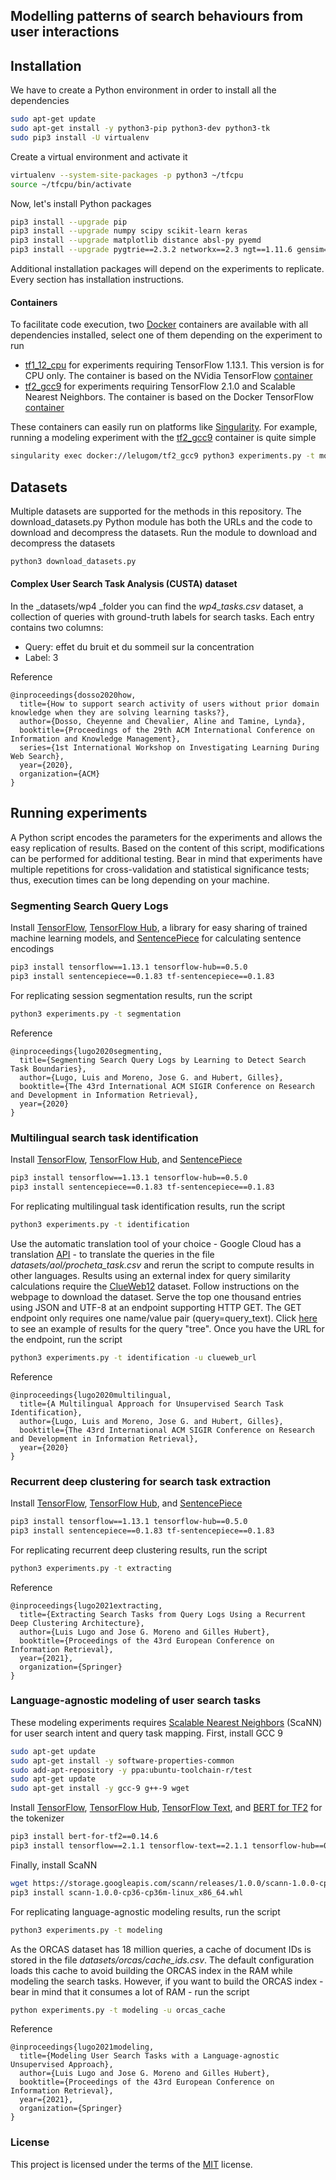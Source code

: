 ## Modelling patterns of search behaviours from user interactions

## Installation

We have to create a Python environment in order to install all the dependencies
```bash
sudo apt-get update
sudo apt-get install -y python3-pip python3-dev python3-tk
sudo pip3 install -U virtualenv
```

Create a virtual environment and activate it
```bash
virtualenv --system-site-packages -p python3 ~/tfcpu
source ~/tfcpu/bin/activate 
```

Now, let's install Python packages
```bash
pip3 install --upgrade pip
pip3 install --upgrade numpy scipy scikit-learn keras 
pip3 install --upgrade matplotlib distance absl-py pyemd 
pip3 install --upgrade pygtrie==2.3.2 networkx==2.3 ngt==1.11.6 gensim==3.8.1
```

Additional installation packages will depend on the experiments to replicate. Every section has installation instructions. 

#### Containers

To facilitate code execution, two [Docker](https://www.docker.com/) containers are available with all dependencies installed, select one of them depending on the experiment to run

- [tf1_12_cpu](https://hub.docker.com/repository/docker/lelugom/tf1_13_cpu) for experiments requiring TensorFlow 1.13.1. This version is for CPU only. The container is based on the NVidia TensorFlow [container](nvcr.io/nvidia/tensorflow:20.03-tf1-py3)
- [tf2_gcc9](https://hub.docker.com/repository/docker/lelugom/tf2_gcc9) for experiments requiring TensorFlow 2.1.0 and Scalable Nearest Neighbors. The container is based on the Docker TensorFlow [container](https://hub.docker.com/r/tensorflow/tensorflow/)

These containers can easily run on platforms like [Singularity](https://sylabs.io/docs/). For example, running a modeling experiment with the [tf2_gcc9](https://hub.docker.com/repository/docker/lelugom/tf2_gcc9) container is quite simple 
```bash
singularity exec docker://lelugom/tf2_gcc9 python3 experiments.py -t modeling
```

## Datasets
Multiple datasets are supported for the methods in this repository. The download_datasets.py Python module has both the URLs and the code to download and decompress the datasets. Run the module to download and decompress the datasets

```bash
python3 download_datasets.py
```

#### Complex User Search Task Analysis (CUSTA) dataset

In the _datasets/wp4 _folder you can find the _wp4_tasks.csv_ dataset, a collection of queries with ground-truth labels for search tasks. Each entry contains two columns:

- Query: effet du bruit et du sommeil sur la concentration
- Label: 3

Reference
```
@inproceedings{dosso2020how,
  title={How to support search activity of users without prior domain knowledge when they are solving learning tasks?},
  author={Dosso, Cheyenne and Chevalier, Aline and Tamine, Lynda},
  booktitle={Proceedings of the 29th ACM International Conference on Information and Knowledge Management},
  series={1st International Workshop on Investigating Learning During Web Search},
  year={2020},
  organization={ACM}
}
```

## Running experiments
A Python script encodes the parameters for the experiments and allows the easy replication of results. Based on the content of this script, modifications can be performed for additional testing. Bear in mind that experiments have multiple repetitions for cross-validation and statistical significance tests; thus, execution times can be long depending on your machine. 

### Segmenting Search Query Logs

Install [TensorFlow](https://www.tensorflow.org/install/pip), [TensorFlow Hub](https://medium.com/tensorflow/introducing-tensorflow-hub-a-library-for-reusable-machine-learning-modules-in-tensorflow-cdee41fa18f9), a library for easy sharing of trained machine learning models, and [SentencePiece](https://github.com/google/sentencepiece) for calculating sentence encodings 

```bash
pip3 install tensorflow==1.13.1 tensorflow-hub==0.5.0 
pip3 install sentencepiece==0.1.83 tf-sentencepiece==0.1.83
```

For replicating session segmentation results, run the script

```bash
python3 experiments.py -t segmentation
```
Reference
```
@inproceedings{lugo2020segmenting,
  title={Segmenting Search Query Logs by Learning to Detect Search Task Boundaries},
  author={Lugo, Luis and Moreno, Jose G. and Hubert, Gilles},
  booktitle={The 43rd International ACM SIGIR Conference on Research and Development in Information Retrieval},
  year={2020}
}
```

### Multilingual search task identification

Install [TensorFlow](https://www.tensorflow.org/install/pip), [TensorFlow Hub](https://medium.com/tensorflow/introducing-tensorflow-hub-a-library-for-reusable-machine-learning-modules-in-tensorflow-cdee41fa18f9), and [SentencePiece](https://github.com/google/sentencepiece) 

```bash
pip3 install tensorflow==1.13.1 tensorflow-hub==0.5.0 
pip3 install sentencepiece==0.1.83 tf-sentencepiece==0.1.83
```

For replicating multilingual task identification results, run the script

```bash
python3 experiments.py -t identification
```

Use the automatic translation tool of your choice - Google Cloud has a translation [API](https://cloud.google.com/translate) - to translate the queries in the file _datasets/aol/procheta_task.csv_ and rerun the script to compute results in other languages. Results using an external index for query similarity calculations require the [ClueWeb12](https://lemurproject.org/clueweb12/) dataset. Follow instructions on the webpage to download the dataset. Serve the top one thousand entries using  JSON and UTF-8 at an endpoint supporting HTTP GET. The GET endpoint only requires one name/value pair (query=query_text). Click [here](http://clueweb.adaptcentre.ie/WebSearcher/search?query=tree) to see an example of results for the query "tree". Once you have the URL for the endpoint, run the script

```bash
python3 experiments.py -t identification -u clueweb_url
```
Reference
```
@inproceedings{lugo2020multilingual,
  title={A Multilingual Approach for Unsupervised Search Task Identification},
  author={Lugo, Luis and Moreno, Jose G. and Hubert, Gilles},
  booktitle={The 43rd International ACM SIGIR Conference on Research and Development in Information Retrieval},
  year={2020}
}
```

### Recurrent deep clustering for search task extraction

Install [TensorFlow](https://www.tensorflow.org/install/pip), [TensorFlow Hub](https://medium.com/tensorflow/introducing-tensorflow-hub-a-library-for-reusable-machine-learning-modules-in-tensorflow-cdee41fa18f9), and [SentencePiece](https://github.com/google/sentencepiece)  

```bash
pip3 install tensorflow==1.13.1 tensorflow-hub==0.5.0 
pip3 install sentencepiece==0.1.83 tf-sentencepiece==0.1.83
```

For replicating recurrent deep clustering results, run the script

```bash
python3 experiments.py -t extracting
```
Reference
```
@inproceedings{lugo2021extracting,
  title={Extracting Search Tasks from Query Logs Using a Recurrent Deep Clustering Architecture},
  author={Luis Lugo and Jose G. Moreno and Gilles Hubert},
  booktitle={Proceedings of the 43rd European Conference on Information Retrieval},
  year={2021},
  organization={Springer}
}
```

### Language-agnostic modeling of user search tasks

These modeling experiments requires [Scalable Nearest Neighbors](https://github.com/google-research/google-research/tree/master/scann) (ScaNN) for user search intent and  query task mapping. First, install GCC 9

```bash
sudo apt-get update
sudo apt-get install -y software-properties-common
sudo add-apt-repository -y ppa:ubuntu-toolchain-r/test
sudo apt-get update
sudo apt-get install -y gcc-9 g++-9 wget
```

Install [TensorFlow](https://www.tensorflow.org/install/pip), [TensorFlow Hub](https://medium.com/tensorflow/introducing-tensorflow-hub-a-library-for-reusable-machine-learning-modules-in-tensorflow-cdee41fa18f9), [TensorFlow Text](https://github.com/tensorflow/text), and [BERT for TF2](https://pypi.org/project/bert-for-tf2/) for the tokenizer 

```bash
pip3 install bert-for-tf2==0.14.6 
pip3 install tensorflow==2.1.1 tensorflow-text==2.1.1 tensorflow-hub==0.9.0
```

Finally, install ScaNN
```bash
wget https://storage.googleapis.com/scann/releases/1.0.0/scann-1.0.0-cp36-cp36m-linux_x86_64.whl
pip3 install scann-1.0.0-cp36-cp36m-linux_x86_64.whl
```

For replicating language-agnostic modeling results, run the script
```bash
python3 experiments.py -t modeling
```
As the ORCAS dataset has 18 million queries, a cache of document IDs is stored in the file _datasets/orcas/cache_ids.csv_. The default configuration loads this cache to avoid building the ORCAS index in the RAM while modeling the search tasks. However, if you want to build the ORCAS index - bear in mind that it consumes a lot of RAM - run the script

```bash
python experiments.py -t modeling -u orcas_cache
```

Reference
```
@inproceedings{lugo2021modeling,
  title={Modeling User Search Tasks with a Language-agnostic Unsupervised Approach},
  author={Luis Lugo and Jose G. Moreno and Gilles Hubert},
  booktitle={Proceedings of the 43rd European Conference on Information Retrieval},
  year={2021},
  organization={Springer}
}
```

### License
This project is licensed under the terms of the [MIT](https://opensource.org/licenses/MIT) license.
